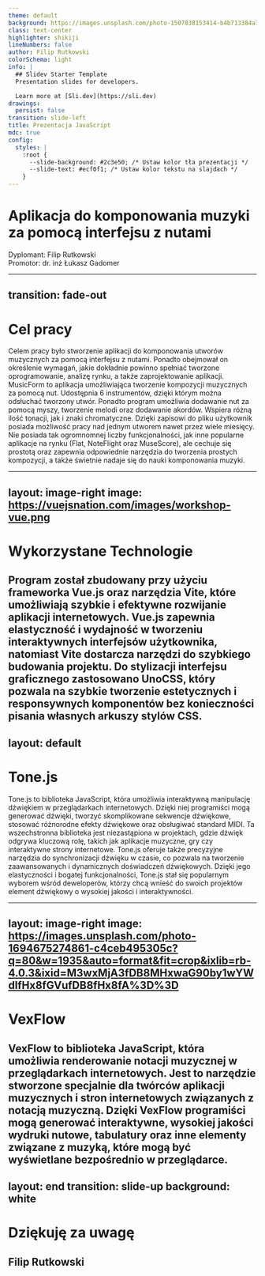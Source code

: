 ```yaml
---
theme: default
background: https://images.unsplash.com/photo-1507838153414-b4b713384a76?q=80&w=2070&auto=format&fit=crop&ixlib=rb-4.0.3&ixid=M3wxMjA3fDB8MHxwaG90by1wYWdlfHx8fGVufDB8fHx8fA%3D%3D
class: text-center
highlighter: shikiji
lineNumbers: false
author: Filip Rutkowski
colorSchema: light
info: |
  ## Slidev Starter Template
  Presentation slides for developers.

  Learn more at [Sli.dev](https://sli.dev)
drawings:
  persist: false
transition: slide-left
title: Prezentacja JavaScript
mdc: true
config:
  styles: |
    :root {
      --slide-background: #2c3e50; /* Ustaw kolor tła prezentacji */
      --slide-text: #ecf0f1; /* Ustaw kolor tekstu na slajdach */
    }
---
```


# Aplikacja do komponowania muzyki za pomocą interfejsu z nutami
  <div>
    Dyplomant: Filip Rutkowski
  </div>
  <div>
    Promotor: dr. inż Łukasz Gadomer
  </div>
  <!-- <div class="pt-12">
    <span @click="$slidev.nav.next" class="px-2 py-1 rounded cursor-pointer" hover="bg-white bg-opacity-10">
      Press Space for next page <carbon:arrow-right class="inline"/>
    </span>
  </div> -->

  <!-- <div class="abs-br m-6 flex gap-2">
    <button @click="$slidev.nav.openInEditor()" title="Open in Editor" class="text-xl slidev-icon-btn opacity-50 !border-none !hover:text-white">
      <carbon:edit />
    </button>
    <a href="https://github.com/slidevjs/slidev" target="_blank" alt="GitHub" title="Open in GitHub"
      class="text-xl slidev-icon-btn opacity-50 !border-none !hover:text-white">
      <carbon-logo-github />
    </a>
  </div> -->

<!--
The last comment block of each slide will be treated as slide notes. It will be visible and editable in Presenter Mode along with the slide. [Read more in the docs](https://sli.dev/guide/syntax.html#notes)
-->

---
transition: fade-out
---
<h1 class="text-teal">Cel pracy</h1>
Celem pracy było stworzenie aplikacji do komponowania utworów muzycznych
za pomocą interfejsu z nutami. Ponadto obejmował on określenie
wymagań, jakie dokładnie powinno spełniać tworzone oprogramowanie,
analizę rynku, a także zaprojektowanie aplikacji.
MusicForm to aplikacja umożliwiająca tworzenie kompozycji muzycznych za
pomocą nut. Udostępnia 6 instrumentów, dzięki którym można odsłuchać
tworzony utwór. Ponadto program umożliwia dodawanie nut za pomocą
myszy, tworzenie melodi oraz dodawanie akordów. Wspiera różną ilość
tonacji, jak i znaki chromatyczne. Dzięki zapisowi do pliku użytkownik posiada
możliwość pracy nad jednym utworem nawet przez wiele miesięcy.
Nie posiada tak ogromnomnej liczby funkcjonalności, jak inne
popularne aplikacje na rynku (Flat, NoteFlight oraz MuseScore), ale cechuje się
prostotą oraz zapewnia odpowiednie narzędzia do tworzenia prostych
kompozycji, a także świetnie nadaje się do nauki komponowania muzyki.

<!-- JavaScript jest językiem kompilowanym, który czasami jest mylony z językiem interpretowanym, gdyż kompiluje się za każdym razem, gdy jest wykonywany. 

Podstawowymi zaletami JS są jego:
<v-clicks>

- 🎨 **Wszechstronność** - Może być on używany zarówno po stronie klienta(w przeglądarkach internetowych) jak i po stronie serwera(Node.js)
- ⏳ **Asynchroniczność** - obsługa asynchroniczności za pomocą callbaków i obietnic(Promise) oraz async/await
- 🔀 **Dynamiczne typowanie danych** - jedna zmienna w przeciągu swojego życia może posiadać wartości różnych typów
- 🤹‍♂️ **Interakcja z DOM** - JavaScript umożliwia interakcję z modelem obiektowym dokumentu (DOM), co pozwala na dynamiczną modyfikację treści i struktury stron internetowych.
- 🧑‍💻 **Wsparcie dla programowania obiektowego** - JavaScript jest językiem programowania obiektowego, co umożliwia tworzenie bardziej zorganizowanego i modularnego kodu.

</v-clicks>


<br>
<br>
 -->

---
layout: image-right
image: https://vuejsnation.com/images/workshop-vue.png
---

<h1 class="text-teal">Wykorzystane Technologie</h1> 

Program został zbudowany przy użyciu frameworka Vue.js oraz narzędzia Vite, które umożliwiają szybkie i efektywne rozwijanie aplikacji internetowych. Vue.js zapewnia elastyczność i wydajność w tworzeniu interaktywnych interfejsów użytkownika, natomiast Vite dostarcza narzędzi do szybkiego budowania projektu.
Do stylizacji interfejsu graficznego zastosowano UnoCSS, który pozwala na szybkie tworzenie estetycznych i responsywnych komponentów bez konieczności pisania własnych arkuszy stylów CSS.
---
layout: default
---

<h1 class="text-teal">Tone.js</h1> 

Tone.js to biblioteka JavaScript, która umożliwia interaktywną manipulację dźwiękiem w przeglądarkach internetowych. Dzięki niej programiści mogą generować dźwięki, tworzyć skomplikowane sekwencje dźwiękowe, stosować różnorodne efekty dźwiękowe oraz obsługiwać standard MIDI. Ta wszechstronna biblioteka jest niezastąpiona w projektach, gdzie dźwięk odgrywa kluczową rolę, takich jak aplikacje muzyczne, gry czy interaktywne strony internetowe. Tone.js oferuje także precyzyjne narzędzia do synchronizacji dźwięku w czasie, co pozwala na tworzenie zaawansowanych i dynamicznych doświadczeń dźwiękowych. Dzięki jego elastyczności i bogatej funkcjonalności, Tone.js stał się popularnym wyborem wśród deweloperów, którzy chcą wnieść do swoich projektów element dźwiękowy o wysokiej jakości i interaktywności.

---
layout: image-right
image: https://images.unsplash.com/photo-1694675274861-c4ceb495305c?q=80&w=1935&auto=format&fit=crop&ixlib=rb-4.0.3&ixid=M3wxMjA3fDB8MHxwaG90by1wYWdlfHx8fGVufDB8fHx8fA%3D%3D
---
<h1 class="text-teal">VexFlow</h1> 

VexFlow to biblioteka JavaScript, która umożliwia renderowanie notacji muzycznej w przeglądarkach internetowych. Jest to narzędzie stworzone specjalnie dla twórców aplikacji muzycznych i stron internetowych związanych z notacją muzyczną. Dzięki VexFlow programiści mogą generować interaktywne, wysokiej jakości wydruki nutowe, tabulatury oraz inne elementy związane z muzyką, które mogą być wyświetlane bezpośrednio w przeglądarce.
---
layout: end
transition: slide-up
background: white
---

# Dziękuję za uwagę

Filip Rutkowski
---
